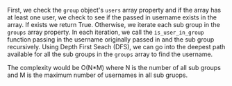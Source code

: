 First, we check the `group` object's `users` array property and if the array has at least one user, we check to see if the passed in username exists in the array. If exists we return True.
Otherwise, we iterate each sub group in the `groups` array property.
In each iteration, we call the `is_user_in_group` function passing in the username originally passed in and the sub group recursively. Using Depth First Seach (DFS), we can go into the deepest path available for all the sub groups in the `groups` array to find the username.

The complexity would be O(N*M) where N is the number of all sub groups and M is the maximum number of usernames in all sub gruops.
 
 




